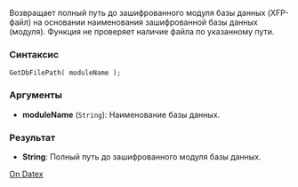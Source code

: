 Возвращает полный путь до зашифрованного модуля базы данных (XFP-файл) на основании наименования зашифрованной базы данных (модуля). Функция не проверяет наличие файла по указанному пути.

### Синтаксис
`GetDbFilePath( moduleName );`

### Аргументы
- **moduleName** (`String`): Наименование базы данных.

### Результат
- **String**: Полный путь до зашифрованного модуля базы данных.

[On Datex](http://docs.datex.ru/article.htm?id=5620276905286592610)